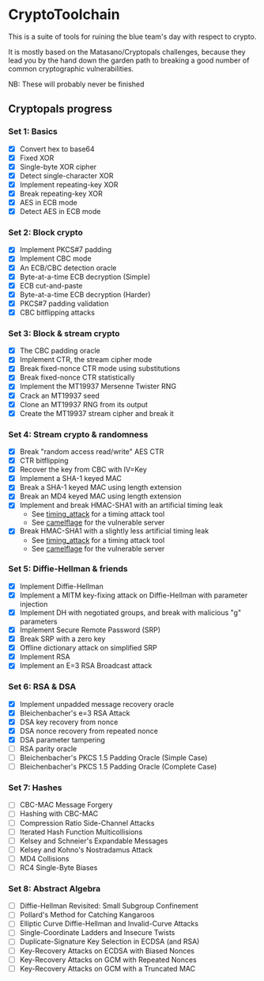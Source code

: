 # CryptoToolchain

This is a suite of tools for ruining the blue team's day with respect to crypto.

It is mostly based on the Matasano/Cryptopals challenges, because they lead you
by the hand down the garden path to breaking a good number of common
cryptographic vulnerabilities.

NB: These will probably never be finished

## Cryptopals progress

### Set 1: Basics
* [x] Convert hex to base64
* [x] Fixed XOR
* [x] Single-byte XOR cipher
* [x] Detect single-character XOR
* [x] Implement repeating-key XOR
* [x] Break repeating-key XOR
* [x] AES in ECB mode
* [x] Detect AES in ECB mode

### Set 2: Block crypto
* [x] Implement PKCS#7 padding
* [x] Implement CBC mode
* [x] An ECB/CBC detection oracle
* [x] Byte-at-a-time ECB decryption (Simple)
* [x] ECB cut-and-paste
* [x] Byte-at-a-time ECB decryption (Harder)
* [x] PKCS#7 padding validation
* [x] CBC bitflipping attacks

### Set 3: Block & stream crypto
* [x] The CBC padding oracle
* [x] Implement CTR, the stream cipher mode
* [x] Break fixed-nonce CTR mode using substitutions
* [x] Break fixed-nonce CTR statistically
* [x] Implement the MT19937 Mersenne Twister RNG
* [x] Crack an MT19937 seed
* [x] Clone an MT19937 RNG from its output
* [x] Create the MT19937 stream cipher and break it

### Set 4: Stream crypto & randomness
* [x] Break "random access read/write" AES CTR
* [x] CTR bitflipping
* [x] Recover the key from CBC with IV=Key
* [x] Implement a SHA-1 keyed MAC
* [x] Break a SHA-1 keyed MAC using length extension
* [x] Break an MD4 keyed MAC using length extension
* [x] Implement and break HMAC-SHA1 with an artificial timing leak
    * See [timing_attack](https://github.com/ffleming/timing_attack) for a timing attack tool
    * See [camelflage](https://github.com/ffleming/camelflage) for the vulnerable server
* [x] Break HMAC-SHA1 with a slightly less artificial timing leak
    * See [timing_attack](https://github.com/ffleming/timing_attack) for a timing attack tool
    * See [camelflage](https://github.com/ffleming/camelflage) for the vulnerable server

### Set 5: Diffie-Hellman & friends
* [x] Implement Diffie-Hellman
* [x] Implement a MITM key-fixing attack on Diffie-Hellman with parameter injection
* [x] Implement DH with negotiated groups, and break with malicious "g" parameters
* [x] Implement Secure Remote Password (SRP)
* [x] Break SRP with a zero key
* [x] Offline dictionary attack on simplified SRP
* [x] Implement RSA
* [x] Implement an E=3 RSA Broadcast attack

### Set 6: RSA & DSA
* [x] Implement unpadded message recovery oracle
* [x] Bleichenbacher's e=3 RSA Attack
* [x] DSA key recovery from nonce
* [x] DSA nonce recovery from repeated nonce
* [x] DSA parameter tampering
* [ ] RSA parity oracle
* [ ] Bleichenbacher's PKCS 1.5 Padding Oracle (Simple Case)
* [ ] Bleichenbacher's PKCS 1.5 Padding Oracle (Complete Case)

### Set 7: Hashes
* [ ] CBC-MAC Message Forgery
* [ ] Hashing with CBC-MAC
* [ ] Compression Ratio Side-Channel Attacks
* [ ] Iterated Hash Function Multicollisions
* [ ] Kelsey and Schneier's Expandable Messages
* [ ] Kelsey and Kohno's Nostradamus Attack
* [ ] MD4 Collisions
* [ ] RC4 Single-Byte Biases

### Set 8: Abstract Algebra
* [ ] Diffie-Hellman Revisited: Small Subgroup Confinement
* [ ] Pollard's Method for Catching Kangaroos
* [ ] Elliptic Curve Diffie-Hellman and Invalid-Curve Attacks
* [ ] Single-Coordinate Ladders and Insecure Twists
* [ ] Duplicate-Signature Key Selection in ECDSA (and RSA)
* [ ] Key-Recovery Attacks on ECDSA with Biased Nonces
* [ ] Key-Recovery Attacks on GCM with Repeated Nonces
* [ ] Key-Recovery Attacks on GCM with a Truncated MAC
